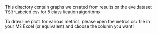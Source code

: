 This directory contain graphs we created from results on the eve dataset TS3-Labeled.csv for 5 classification algorithms

To draw line plots for various metrics, please open the metrcs.csv file in your MS Excel (or equivalent) and choose the column you want!
